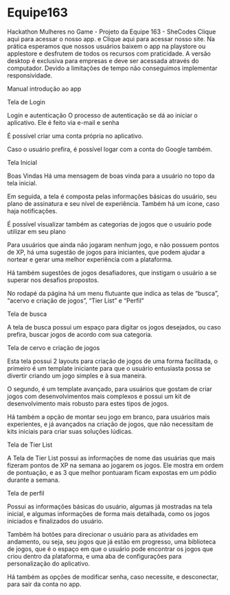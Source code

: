 # Equipe163
Hackathon Mulheres no Game - Projeto da Equipe 163 - SheCodes
Clique aqui para acessar o nosso app. e  Clique aqui para acessar nosso site.
Na prática esperamos que nossos usuários baixem o app na playstore ou applestore e desfrutem de todos os recursos com praticidade. A versão desktop é exclusiva para empresas e deve ser acessada através do computador. Devido a limitações de tempo não conseguimos implementar responsividade.

Manual introdução ao app

Tela de Login

Login e autenticação
O processo de autenticação se dá ao iniciar o aplicativo. 
Ele é feito via e-mail e senha
 
É possível criar uma conta própria no aplicativo.

Caso o usuário prefira, é possível logar com a conta do Google também. 






Tela Inicial

Boas Vindas
Há uma mensagem de boas vinda para a usuário no topo da tela inicial.

Em seguida, a tela é composta pelas informações básicas do usuário, seu plano de assinatura e seu nível de experiência. Também há um ícone, caso haja notificações. 

É possível visualizar também as categorias de jogos que o usuário pode utilizar em seu plano

Para usuários que ainda não jogaram nenhum jogo, e não possuem pontos de XP, há uma sugestão de jogos para iniciantes, que podem ajudar a nortear e gerar uma melhor experiência com a plataforma.

Há também sugestões de jogos desafiadores, que instigam o usuário a se superar nos desafios propostos. 

No rodapé da página há um menu flutuante que indica as telas de “busca”, “acervo e criação de jogos”, “Tier List” e “Perfil”




Tela de busca


A tela de busca possui um espaço para digitar os jogos desejados, ou caso prefira, buscar jogos de acordo com sua categoria.










Tela de cervo e criação de jogos


Esta tela possui 2 layouts para criação de jogos de uma forma facilitada, o primeiro é um template iniciante para que o usuário entusiasta possa se divertir criando um jogo simples e à sua maneira. 

O segundo, é um template avançado, para usuários que gostam de criar jogos com desenvolvimentos mais complexos e possui um kit de desenvolvimento mais robusto para estes tipos de jogos.

Há também a opção de montar seu jogo em branco, para usuários mais experientes, e já avançados na criação de jogos, que não necessitam de kits iniciais para criar suas soluções lúdicas.










Tela de Tier List

A Tela de Tier List possui as informações de nome das usuárias que mais fizeram pontos de XP na semana ao jogarem os jogos. 
Ele mostra em ordem de pontuação, e as 3 que melhor pontuaram ficam expostas em um pódio durante a semana. 





Tela de perfil 

Possui as informações básicas do usuário, algumas já mostradas na tela inicial, e algumas informações de forma mais detalhada, como os jogos iniciados e finalizados do usuário. 

Também há botões para direcionar o usuário para as atividades em andamento, ou seja, seu jogos que já estão em progresso, uma biblioteca de jogos, que é o espaço em que o usuário pode encontrar os jogos que criou dentro da plataforma, e uma aba de configurações para personalização do aplicativo. 

Há também as opções de modificar senha, caso necessite, e desconectar, para sair da conta no app.
